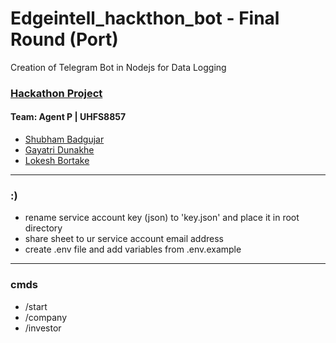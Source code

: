 # Edgeintell_hackthon_bot - Final Round (Port)

Creation of Telegram Bot in Nodejs for Data Logging

### [Hackathon Project](https://unstop.com/hackathon/creation-of-telegram-bot-in-python-for-data-logging-edgein-448722?lb=hMI0AjZ)

#### Team: Agent P | UHFS8857

- [Shubham Badgujar](https://github.com/shubham8550)
- [Gayatri Dunakhe ](https://github.com/GayatriDunakhe)
- [Lokesh Bortake](https://github.com/lokesh-bhortake)

---

### :)

- rename service account key (json) to 'key.json' and place it in root directory
- share sheet to ur service account email address
- create .env file and add variables from .env.example


---
### cmds

- /start
- /company
- /investor 
